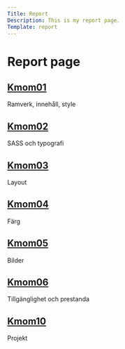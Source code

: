 ```yaml
---
Title: Report
Description: This is my report page.
Template: report
---
```


Report page
==========================

<div class="kmom-box">
    <a href="report/kmom01"><h2 class="heading">Kmom01</h2></a>
    <p>Ramverk, innehåll, style</p>
</div>

<div class="kmom-box">
    <a href="report/kmom02"><h2 class="heading">Kmom02</h2></a>
    <p>SASS och typografi</p>
</div>

<div class="kmom-box">
    <a href="report/kmom03"><h2 class="heading">Kmom03</h2></a>
    <p>Layout</p>
</div>

<div class="kmom-box">
    <a href="report/kmom04"><h2 class="heading">Kmom04</h2></a>
    <p>Färg</p>
</div>

<div class="kmom-box">
    <a href="report/kmom05"><h2 class="heading">Kmom05</h2></a>
    <p>Bilder</p>
</div>

<div class="kmom-box">
    <a href="report/kmom06"><h2 class="heading">Kmom06</h2></a>
    <p>Tillgänglighet och prestanda</p>
</div>

<div class="kmom-box project">
    <a href="report/kmom10"><h2 class="heading">Kmom10</h2></a>
    <p>Projekt</p>
</div>